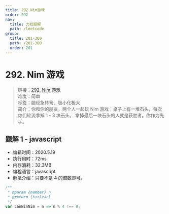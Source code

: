 ```yaml
---
title: 292.Nim游戏
order: 292
nav:
  title: 力扣题解
  path: /leetcode
group:
  title: 201-300
  path: /201-300
  order: 201
---
```


# 292. Nim 游戏

> 链接：[292. Nim 游戏](https://leetcode-cn.com/problems/nim-game/)  
> 难度：简单  
> 标签：脑经急转弯、极小化极大  
> 简介：你和你的朋友，两个人一起玩 Nim 游戏：桌子上有一堆石头，每次你们轮流拿掉 1 - 3 块石头。 拿掉最后一块石头的人就是获胜者。你作为先手。

## 题解 1 - javascript

- 编辑时间：2020.5.19
- 执行用时：72ms
- 内存消耗：32.3MB
- 编程语言：javascript
- 解法介绍：只要不是 4 的倍数即可。

```javascript
/**
 * @param {number} n
 * @return {boolean}
 */
var canWinNim = n => n % 4 !== 0;
```
